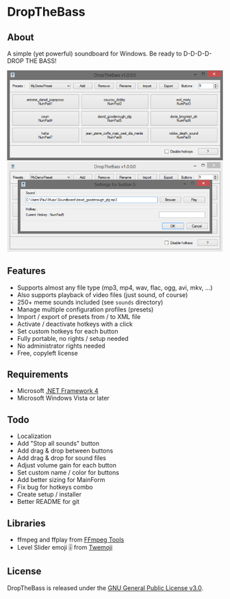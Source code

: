 # DropTheBass

## About
A simple (yet powerful) soundboard for Windows. Be ready to D-D-D-D-DROP THE BASS!

![](DropTheBass/resources/pictures/demo_1.png)
![](DropTheBass/resources/pictures/demo_2.png)

## Features

- Supports almost any file type (mp3, mp4, wav, flac, ogg, avi, mkv, ...)
- Also supports playback of video files (just sound, of course)
- 250+ meme sounds included (see `sounds` directory)
- Manage multiple configuration profiles (presets)
- Import / export of presets from / to XML file
- Activate / deactivate hotkeys with a click
- Set custom hotkeys for each button
- Fully portable, no rights / setup needed
- No administrator rights needed
- Free, copyleft license

## Requirements
- Microsoft [.NET Framework 4](https://www.microsoft.com/en-US/download/details.aspx?id=17851)
- Microsoft Windows Vista or later

## Todo
- Localization
- Add "Stop all sounds" button
- Add drag & drop between buttons
- Add drag & drop for sound files
- Adjust volume gain for each button
- Set custom name / color for buttons
- Add better sizing for MainForm
- Fix bug for hotkeys combo
- Create setup / installer
- Better README for git

## Libraries
- ffmpeg and ffplay from [FFmpeg Tools](https://www.ffmpeg.org/)
- Level Slider emoji :level_slider: from [Twemoji](https://github.com/twitter/twemoji)

## License
DropTheBass is released under the [GNU General Public License v3.0](https://www.gnu.org/licenses/gpl-3.0.fr.html).
